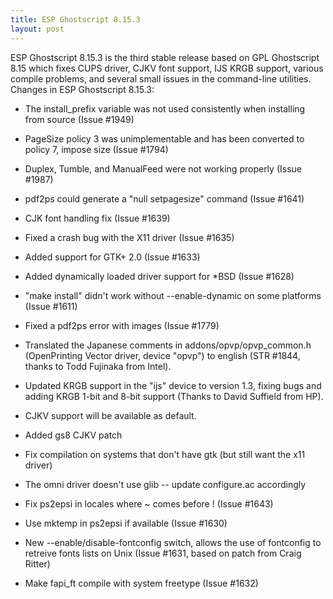 ```yaml
---
title: ESP Ghostscript 8.15.3
layout: post
---
```


ESP Ghostscript 8.15.3 is the third stable release based on GPL Ghostscript 8.15 which fixes CUPS driver, CJKV font support, IJS KRGB support, various compile problems, and several small issues in the command-line utilities.
Changes in ESP Ghostscript 8.15.3:
- The install_prefix variable was not used consistently when installing from source (Issue #1949) 
- PageSize policy 3 was unimplementable and has been converted to policy 7, impose size (Issue #1794) 
- Duplex, Tumble, and ManualFeed were not working properly (Issue #1987) 
- pdf2ps could generate a "null setpagesize" command (Issue #1641) 
- CJK font handling fix (Issue #1639) 
- Fixed a crash bug with the X11 driver (Issue #1635) 
- Added support for GTK+ 2.0 (Issue #1633) 
- Added dynamically loaded driver support for *BSD (Issue #1628) 
- "make install" didn't work without --enable-dynamic on some platforms (Issue #1611) 
- Fixed a pdf2ps error with images (Issue #1779) 
- Translated the Japanese comments in addons/opvp/opvp_common.h (OpenPrinting Vector driver, device "opvp") to english (STR  #1844, thanks to Todd Fujinaka from Intel). 
- Updated KRGB support in the "ijs" device to version 1.3, fixing bugs and adding KRGB 1-bit and 8-bit support (Thanks to David Suffield from HP). 
- CJKV support will be available as default. 
- Added gs8 CJKV patch 
- Fix compilation on systems that don't have gtk (but still want the x11 driver) 
- The omni driver doesn't use glib -- update configure.ac accordingly 
- Fix ps2epsi in locales where ~ comes before ! (Issue #1643) 
- Use mktemp in ps2epsi if available (Issue #1630) 
- New --enable/disable-fontconfig switch, allows the use of fontconfig to retreive fonts lists on Unix (Issue #1631, based on patch from Craig Ritter) 
- Make fapi_ft compile with system freetype (Issue #1632)
